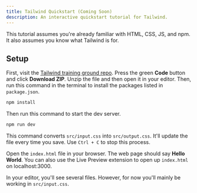 ```yaml
---
title: Tailwind Quickstart (Coming Soon)
description: An interactive quickstart tutorial for Tailwind.
---
```


This tutorial assumes you're already familiar with HTML, CSS, JS, and npm. It also assumes you know what Tailwind is for.

## Setup

First, visit the <a href="https://github.com/simpledevio/tailwind-training-ground" target="_blank">Tailwind training ground repo</a>. Press the green **Code** button and click **Download ZIP**. Unzip the file and then open it in your editor. Then, run this command in the terminal to install the packages listed in `package.json`.

```bash
npm install
```

Then run this command to start the dev server.

```bash
npm run dev
```
This command converts `src/input.css` into `src/output.css`. It'll update the file every time you save. Use `Ctrl + C` to stop this process.

Open the `index.html` file in your browser. The web page should say **Hello World**. You can also use the Live Preview extension to open up `index.html` on localhost:3000.

In your editor, you'll see several files. However, for now you'll mainly be working in `src/input.css`.
